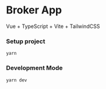 # Broker App
Vue + TypeScript + Vite + TailwindCSS

### Setup project
```
yarn
```

### Development Mode
```
yarn dev
```

